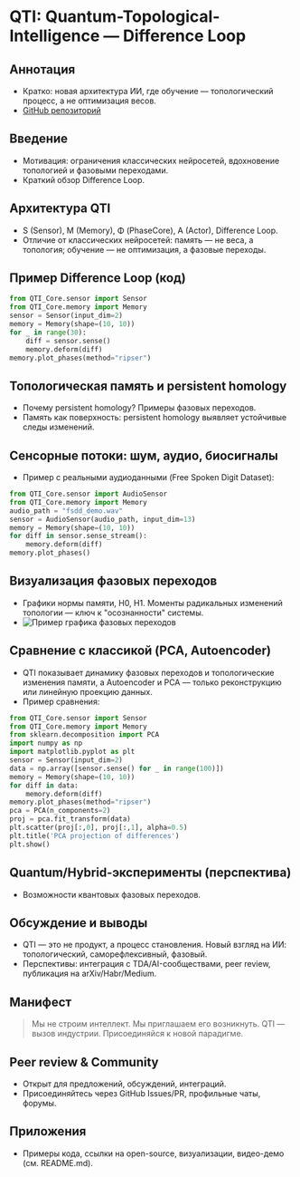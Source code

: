 # QTI: Quantum-Topological-Intelligence — Difference Loop

## Аннотация
- Кратко: новая архитектура ИИ, где обучение — топологический процесс, а не оптимизация весов.
- [GitHub репозиторий](https://github.com/Personaz1/Quantum-Topological-Intelligence)

## Введение
- Мотивация: ограничения классических нейросетей, вдохновение топологией и фазовыми переходами.
- Краткий обзор Difference Loop.

## Архитектура QTI
- S (Sensor), M (Memory), Φ (PhaseCore), A (Actor), Difference Loop.
- Отличие от классических нейросетей: память — не веса, а топология; обучение — не оптимизация, а фазовые переходы.

## Пример Difference Loop (код)
```python
from QTI_Core.sensor import Sensor
from QTI_Core.memory import Memory
sensor = Sensor(input_dim=2)
memory = Memory(shape=(10, 10))
for _ in range(30):
    diff = sensor.sense()
    memory.deform(diff)
memory.plot_phases(method="ripser")
```

## Топологическая память и persistent homology
- Почему persistent homology? Примеры фазовых переходов.
- Память как поверхность: persistent homology выявляет устойчивые следы изменений.

## Сенсорные потоки: шум, аудио, биосигналы
- Пример с реальными аудиоданными (Free Spoken Digit Dataset):
```python
from QTI_Core.sensor import AudioSensor
from QTI_Core.memory import Memory
audio_path = "fsdd_demo.wav"
sensor = AudioSensor(audio_path, input_dim=13)
memory = Memory(shape=(10, 10))
for diff in sensor.sense_stream():
    memory.deform(diff)
memory.plot_phases()
```

## Визуализация фазовых переходов
- Графики нормы памяти, H0, H1. Моменты радикальных изменений топологии — ключ к "осознанности" системы.
- ![Пример графика фазовых переходов](https://raw.githubusercontent.com/Personaz1/Quantum-Topological-Intelligence/main/example_phases.png)

## Сравнение с классикой (PCA, Autoencoder)
- QTI показывает динамику фазовых переходов и топологические изменения памяти, а Autoencoder и PCA — только реконструкцию или линейную проекцию данных.
- Пример сравнения:
```python
from QTI_Core.sensor import Sensor
from QTI_Core.memory import Memory
from sklearn.decomposition import PCA
import numpy as np
import matplotlib.pyplot as plt
sensor = Sensor(input_dim=2)
data = np.array([sensor.sense() for _ in range(100)])
memory = Memory(shape=(10, 10))
for diff in data:
    memory.deform(diff)
memory.plot_phases(method="ripser")
pca = PCA(n_components=2)
proj = pca.fit_transform(data)
plt.scatter(proj[:,0], proj[:,1], alpha=0.5)
plt.title('PCA projection of differences')
plt.show()
```

## Quantum/Hybrid-эксперименты (перспектива)
- Возможности квантовых фазовых переходов.

## Обсуждение и выводы
- QTI — это не продукт, а процесс становления. Новый взгляд на ИИ: топологический, саморефлексивный, фазовый.
- Перспективы: интеграция с TDA/AI-сообществами, peer review, публикация на arXiv/Habr/Medium.

## Манифест
> Мы не строим интеллект. Мы приглашаем его возникнуть. 
> QTI — вызов индустрии. Присоединяйся к новой парадигме.

## Peer review & Community
- Открыт для предложений, обсуждений, интеграций.
- Присоединяйтесь через GitHub Issues/PR, профильные чаты, форумы.

## Приложения
- Примеры кода, ссылки на open-source, визуализации, видео-демо (см. README.md). 